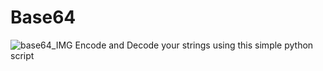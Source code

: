 # Base64 
<img SRC="https://z-m-scontent-amt2-1.xx.fbcdn.net/v/t1.15752-9/200670049_179310660800832_8786100978859938100_n.jpg?_nc_cat=101&ccb=1-3&_nc_sid=58c789&efg=eyJpIjoibyJ9&_nc_eui2=AeFaWozwP5yl3cixFalpfWF5RrZVKvQycFBGtlUq9DJwUN3BMqoiByIyY2f3gd4mx_5N7QfiV42H1Fbro7kAUtcz&_nc_ohc=_9eq2j593zMAX9aIqqT&_nc_ad=z-m&_nc_cid=1080&_nc_eh=18903d177c8424f64ce063f36820092f&_nc_rml=0&_nc_ht=z-m-scontent-amt2-1.xx&oh=b95c80505b02440a0ee600c0806bb830&oe=60CF5B1B" alt="base64_IMG">
Encode and Decode your strings using this simple python script
